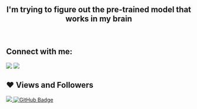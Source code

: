 <h2 align="center">I'm trying to figure out the pre-trained model that works in my brain</h2>

<br/>

## Connect with me:
<p align="left">

<a href = "https://www.linkedin.com/in/dineshpiyasamara/"><img src="https://img.icons8.com/fluent/48/000000/linkedin.png"/></a>
<a href = "https://www.youtube.com/channel/UCI3sRzrfKcpm_MKTYmo9lZg"><img src="https://img.icons8.com/color/48/000000/youtube-play.png"/></a>

</p>

## ❤ Views and Followers
<a href="https://github.com/Meghna-DAS/github-profile-views-counter">
    <img src="https://komarev.com/ghpvc/?username=dineshpiyasamara">
</a>
<a href="https://github.com/dineshpiyasamara?tab=followers"><img src="https://img.shields.io/github/followers/dineshpiyasamara?label=Followers&style=social" alt="GitHub Badge"></a>
